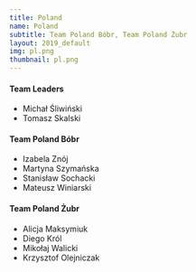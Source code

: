 ```yaml
---
title: Poland
name: Poland
subtitle: Team Poland Bóbr, Team Poland Żubr
layout: 2019_default
img: pl.png
thumbnail: pl.png
---
```


#### Team Leaders
* Michał Śliwiński
* Tomasz Skalski

#### Team Poland Bóbr
* Izabela Znój
* Martyna Szymańska
* Stanisław Sochacki
* Mateusz Winiarski

#### Team Poland Żubr
* Alicja Maksymiuk
* Diego Król
* Mikołaj Walicki
* Krzysztof Olejniczak